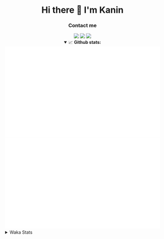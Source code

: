 <div align="center">
 <h1>Hi there 👋 I'm Kanin</h1>
 <h3>Contact me</h3>
 <a href="mailto:im@kanin.dev"><img src="https://img.shields.io/badge/gmail-%23D14836.svg?&style=for-the-badge&logo=gmail&logoColor=white"/></a>
 <a href="https://twitter.com/KaninDev"><img src="https://img.shields.io/badge/twitter-%231DA1F2.svg?&style=for-the-badge&logo=twitter&logoColor=white"/></a>
 <a href="https://www.linkedin.com/in/KaninDev"><img src="https://img.shields.io/badge/linkedin-%230077B5.svg?&style=for-the-badge&logo=linkedin&logoColor=white"/></a>
<details open>
  <summary>📈 <b>Github stats:</b></summary>
  <img src="https://github.com/Kanin/Kanin/blob/master/scripts/GitHubStats/generated/overview.svg"/>
  <img src="https://github.com/Kanin/Kanin/blob/master/scripts/GitHubStats/generated/languages.svg"/>
</details>
</div>

<details>
 <summary>Waka Stats</summary>

<!--START_SECTION:waka-->
![Code Time](http://img.shields.io/badge/Code%20Time-1%2C847%20hrs%2030%20mins-blue)

![Profile Views](http://img.shields.io/badge/Profile%20Views-12-blue)

![Lines of code](https://img.shields.io/badge/From%20Hello%20World%20I%27ve%20Written-21%20Thousand%20lines%20of%20code-blue)

**🐱 My GitHub Data** 

> 🏆 198 Contributions in the Year 2022
 > 
> 📦 85.0 kB Used in GitHub's Storage 
 > 
> 🚫 Not Opted to Hire
 > 
> 📜 14 Public Repositories 
 > 
> 🔑 9 Private Repositories  
 > 
**I'm a Night 🦉** 

```text
🌞 Morning    108 commits    ████░░░░░░░░░░░░░░░░░░░░░   18.52% 
🌆 Daytime    159 commits    ██████░░░░░░░░░░░░░░░░░░░   27.27% 
🌃 Evening    164 commits    ███████░░░░░░░░░░░░░░░░░░   28.13% 
🌙 Night      152 commits    ██████░░░░░░░░░░░░░░░░░░░   26.07%

```
📅 **I'm Most Productive on Sunday** 

```text
Monday       87 commits     ███░░░░░░░░░░░░░░░░░░░░░░   14.92% 
Tuesday      61 commits     ██░░░░░░░░░░░░░░░░░░░░░░░   10.46% 
Wednesday    84 commits     ███░░░░░░░░░░░░░░░░░░░░░░   14.41% 
Thursday     89 commits     ███░░░░░░░░░░░░░░░░░░░░░░   15.27% 
Friday       62 commits     ██░░░░░░░░░░░░░░░░░░░░░░░   10.63% 
Saturday     56 commits     ██░░░░░░░░░░░░░░░░░░░░░░░   9.61% 
Sunday       144 commits    ██████░░░░░░░░░░░░░░░░░░░   24.7%

```


📊 **This Week I Spent My Time On** 

```text
⌚︎ Time Zone: America/New_York

💬 Programming Languages: 
Python                   6 hrs 58 mins       █████████████████░░░░░░░░   71.43% 
HTML                     1 hr 24 mins        ███░░░░░░░░░░░░░░░░░░░░░░   14.43% 
JavaScript               32 mins             █░░░░░░░░░░░░░░░░░░░░░░░░   5.55% 
CSS                      18 mins             ░░░░░░░░░░░░░░░░░░░░░░░░░   3.15% 
JSON                     17 mins             ░░░░░░░░░░░░░░░░░░░░░░░░░   2.91%

🔥 Editors: 
PyCharm                  9 hrs 18 mins       ███████████████████████░░   95.24% 
IntelliJ                 27 mins             █░░░░░░░░░░░░░░░░░░░░░░░░   4.76%

🐱‍💻 Projects: 
TomsBotPyCord            5 hrs 39 mins       ██████████████░░░░░░░░░░░   57.88% 
flaskProject             3 hrs 9 mins        ████████░░░░░░░░░░░░░░░░░   32.33% 
cleanfolio               27 mins             █░░░░░░░░░░░░░░░░░░░░░░░░   4.76% 
djangoProject            25 mins             █░░░░░░░░░░░░░░░░░░░░░░░░   4.39% 
Unknown Project          3 mins              ░░░░░░░░░░░░░░░░░░░░░░░░░   0.65%

💻 Operating System: 
Linux                    9 hrs 46 mins       █████████████████████████   100.0%

```

**I Mostly Code in Python** 

```text
Python                   23 repos            ███████████████████░░░░░░   76.67% 
JavaScript               3 repos             ██░░░░░░░░░░░░░░░░░░░░░░░   10.0% 
Java                     2 repos             █░░░░░░░░░░░░░░░░░░░░░░░░   6.67% 
Kotlin                   1 repo              ░░░░░░░░░░░░░░░░░░░░░░░░░   3.33% 
HTML                     1 repo              ░░░░░░░░░░░░░░░░░░░░░░░░░   3.33%

```


**Timeline**

![Chart not found](https://raw.githubusercontent.com/Kanin/Kanin/master/charts/bar_graph.png) 


 Last Updated on 24/02/2022 03:05:39 UTC
<!--END_SECTION:waka-->
</details>
